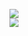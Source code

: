 [![](https://img.shields.io/badge/Made%20With-Github%20Spray-lightgrey.svg?style=for-the-badge&logo=github)](https://github.com/Annihil/github-spray#6762)  
[![](https://i.imgur.com/2DrTn0Z.gif)](https://github.com/Annihil/github-spray)